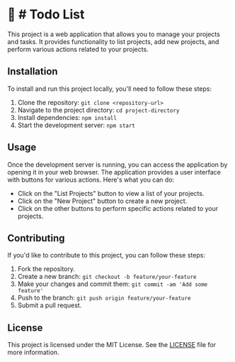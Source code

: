 # 🚀 # Todo List

This project is a web application that allows you to manage your projects and tasks. It provides functionality to list projects, add new projects, and perform various actions related to your projects.

## Installation

To install and run this project locally, you'll need to follow these steps:

1. Clone the repository: `git clone <repository-url>`
2. Navigate to the project directory: `cd project-directory`
3. Install dependencies: `npm install`
4. Start the development server: `npm start`

## Usage

Once the development server is running, you can access the application by opening it in your web browser. The application provides a user interface with buttons for various actions. Here's what you can do:

- Click on the "List Projects" button to view a list of your projects.
- Click on the "New Project" button to create a new project.
- Click on the other buttons to perform specific actions related to your projects.

## Contributing

If you'd like to contribute to this project, you can follow these steps:

1. Fork the repository.
2. Create a new branch: `git checkout -b feature/your-feature`
3. Make your changes and commit them: `git commit -am 'Add some feature'`
4. Push to the branch: `git push origin feature/your-feature`
5. Submit a pull request.

## License

This project is licensed under the MIT License. See the [LICENSE](LICENSE) file for more information.